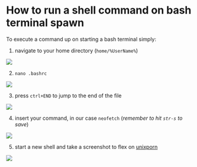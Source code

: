 # How to run a shell command on bash terminal spawn

To execute a command up on starting a bash terminal simply:

1. navigate to your home directory (`home/%UserName%`)

![](https://cdn.discordapp.com/attachments/824925461981298701/825421208627314768/unknown.png)

2. `nano .bashrc`

![](https://cdn.discordapp.com/attachments/824925461981298701/825421622675505183/unknown.png)

3. press `ctrl+END` to jump to the end of the file

![](https://cdn.discordapp.com/attachments/824925461981298701/825421907356287016/unknown.png)

4. insert your command, in our case `neofetch` (_remember to hit `str-s` to save_)

![](https://cdn.discordapp.com/attachments/824925461981298701/825425518664220682/unknown.png)

5. start a new shell and take a screenshot to flex on [unixporn](https://www.reddit.com/r/unixporn/)

![](https://cdn.discordapp.com/attachments/824925461981298701/825422257031217172/unknown.png)
